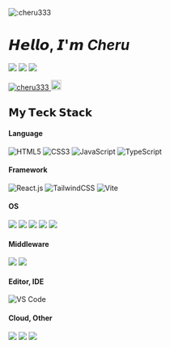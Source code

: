 
![:cheru333](https://count.getloli.com/get/@:cheru333)
# 𝙃𝙚𝙡𝙡𝙤, 𝙄'𝙢 *Cheru*

[![](https://img.shields.io/badge/-@cheru__jp-%231DA1F2?style=flat-square&logo=twitter&logoColor=ffffff)](https://twitter.com/cheru__jp)
[![](https://img.shields.io/badge/-@cheru333-%23181717?style=flat-square&logo=github)](https://github.com/cheru333)
[![](https://img.shields.io/website?color=0ab9e6&style=flat-square&up_message=cheru.jp&url=https://cheru.jp)](https://cheru.jp)
<p align="left">
  <a href="https://github.com/cheru333/cheru333/">
    <img src="https://komarev.com/ghpvc/?username=cheru333" alt="cheru333" />
  </a>
  <a href="https://github.com/cheru333">
    <img height="20" src="https://img.shields.io/github/followers/cheru333?label=follow&logo=github&style=flat" />
  </a>
</p>

## 𝗠𝘆 𝗧𝗲𝗰𝗸 𝗦𝘁𝗮𝗰𝗸
#### Language
![HTML5](https://img.shields.io/badge/-HTML5-%23E44D27?style=flat-square&logo=html5&logoColor=ffffff)
![CSS3](https://img.shields.io/badge/-CSS3-%231572B6?style=flat-square&logo=css3)
![JavaScript](https://img.shields.io/badge/-JavaScript-%23F7DF1C?style=flat-square&logo=javascript&logoColor=000000&labelColor=%23F7DF1C&color=%23FFCE5A)
![TypeScript](https://img.shields.io/badge/-TypeScript-007ACC?style=flat-square&logo=typescript&logoColor=white)

#### Framework
![React.js](https://img.shields.io/badge/-React.js-%23282C34?style=flat-square&logo=react)
![TailwindCSS](https://img.shields.io/badge/-TailwindCSS-%231a202c?style=flat-square&logo=tailwind-css)
![Vite](https://img.shields.io/badge/-Vite-%23646CFF?style=flat-square&logo=vite&logoColor=ffffff)

#### OS
<p align="left">
<img src="https://img.shields.io/badge/-Linux-6C6694.svg?logo=linux&style=flat">
<img src="https://img.shields.io/badge/-Ubuntu-6F52B5.svg?logo=ubuntu&style=flat">
<img src="https://img.shields.io/badge/-Windows-0078D6.svg?logo=windows&style=flat">
<img src="https://img.shields.io/badge/-Debian-A81D33.svg?logo=debian&style=flat">
<img src="https://img.shields.io/badge/-Raspberry%20Pi-C51A4A.svg?logo=raspberry-pi&style=flat">
</p>

#### Middleware
<p align="left">
<img src="https://img.shields.io/badge/-Apache-D22128.svg?logo=apache&style=flat">
<img src="https://img.shields.io/badge/-Nginx-bfcfcf.svg?logo=nginx&style=flat">
</p>

#### Editor, IDE
![VS Code](https://img.shields.io/badge/-VSCode-%23007ACC?style=flat-square&logo=visual-studio-code)

#### Cloud, Other
<p align="left">
<img src="https://img.shields.io/badge/-Amazon%20AWS-232F3E.svg?logo=amazon-aws&style=flat">
<img src="https://img.shields.io/badge/-GitHub-181717.svg?logo=github&style=flat">
<img src="https://img.shields.io/badge/-Docker-EEE.svg?logo=docker&style=flat">
</p>
